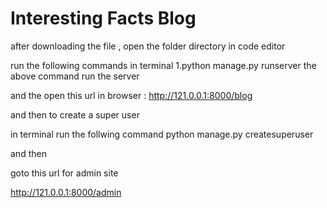 # Interesting Facts Blog

after downloading the file , open the folder directory in code editor

run the following commands in terminal
  1.python manage.py runserver 
  the above command run the server 
  
 and the open this url in browser : http://121.0.0.1:8000/blog
 
 and then to create a super user 
 
 in terminal run the follwing command
  python manage.py createsuperuser
  
  and then 
  
  goto this url for admin site
  
  http://121.0.0.1:8000/admin
